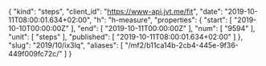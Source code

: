 {
  "kind": "steps",
  "client_id": "https://www-api.jvt.me/fit",
  "date": "2019-10-11T08:00:01.634+02:00",
  "h": "h-measure",
  "properties": {
    "start": [
      "2019-10-10T00:00:00Z"
    ],
    "end": [
      "2019-10-11T00:00:00Z"
    ],
    "num": [
      "9594"
    ],
    "unit": [
      "steps"
    ],
    "published": [
      "2019-10-11T08:00:01.634+02:00"
    ]
  },
  "slug": "2019/10/ix3lq",
  "aliases": [
    "/mf2/b11ca14b-2cb4-445e-9f36-449f009fc72c/"
  ]
}
